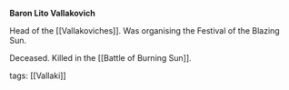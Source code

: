 **Baron Lito Vallakovich**

Head of the [[Vallakoviches]]. Was organising the Festival of the Blazing Sun.

Deceased. Killed in the [[Battle of Burning Sun]].

tags: [[Vallaki]]